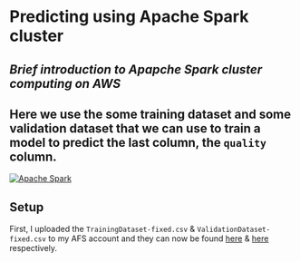 # Predicting using Apache Spark cluster
## _Brief introduction to Apapche Spark cluster computing on AWS_
## Here we use the some training dataset and some validation dataset that we can use to train a model to predict the last column, the `quality` column.

[![Apache Spark](https://spark.apache.org/images/spark-logo-trademark.png)](https://spark.apache.org/)

## Setup

First, I uploaded the `TrainingDataset-fixed.csv` & `ValidationDataset-fixed.csv` to my AFS account and they can now be found [here](http://web.njit.edu/~as2757/cs643/TrainingDataset-fixed.csv) & [here](http://web.njit.edu/~as2757/cs643/ValidationDataset-fixed.csv) respectively.

